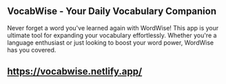 ## VocabWise - Your Daily Vocabulary Companion

Never forget a word you've learned again with WordWise! This app is your ultimate tool for expanding your vocabulary effortlessly. Whether you're a language enthusiast or just looking to boost your word power, WordWise has you covered.

## https://vocabwise.netlify.app/
